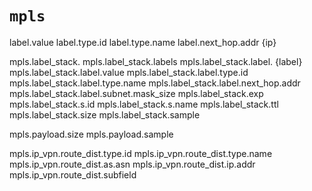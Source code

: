 # `mpls`

label.value
label.type.id
label.type.name
label.next_hop.addr {ip}

mpls.label_stack.
mpls.label_stack.labels
mpls.label_stack.label. {label}
mpls.label_stack.label.value
mpls.label_stack.label.type.id
mpls.label_stack.label.type.name
mpls.label_stack.label.next_hop.addr
mpls.label_stack.label.subnet.mask_size
mpls.label_stack.exp
mpls.label_stack.s.id
mpls.label_stack.s.name
mpls.label_stack.ttl
mpls.label_stack.size
mpls.label_stack.sample

mpls.payload.size
mpls.payload.sample

mpls.ip_vpn.route_dist.type.id
mpls.ip_vpn.route_dist.type.name
mpls.ip_vpn.route_dist.as.asn
mpls.ip_vpn.route_dist.ip.addr
mpls.ip_vpn.route_dist.subfield
